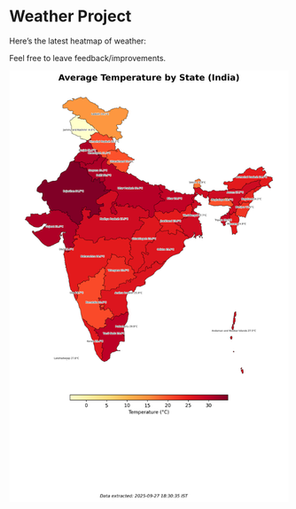 # Weather Project

Here’s the latest heatmap of weather:

Feel free to leave feedback/improvements.

![India Heatmap](docs/assets/india_heatmap.png?v=D7DFF5)
